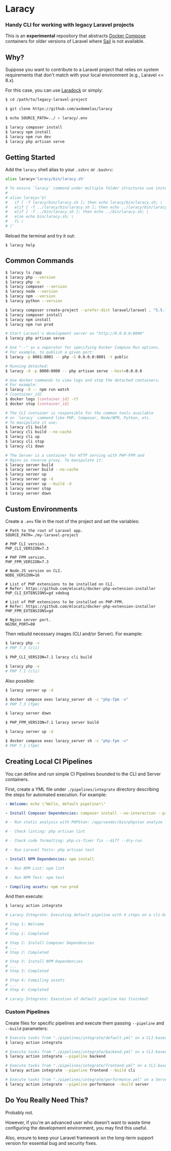 # Laracy

### Handy CLI for working with legacy Laravel projects

This is an **experimental** repository that abstracts [Docker Compose](https://docs.docker.com/compose/) containers for older versions of Laravel where [Sail](https://laravel.com/docs/11.x) is not available.

## Why?

Suppose you want to contribute to a Laravel project that relies on system requirements that don't match with your local environment (e.g., Laravel <= 8.x).

For this case, you can use [Laradock](https://laradock.io/) or simply:

```sh
$ cd /path/to/legacy-laravel-project

$ git clone https://github.com/axdemelas/laracy

$ echo SOURCE_PATH=../ > laracy/.env

$ laracy composer install
$ laracy npm install
$ laracy npm run dev
$ laracy php artisan serve
```

## Getting Started

Add the `laracy` shell alias to your `.zshrc` or `.bashrc`:

```sh
alias laracy='laracy/bin/laracy.sh'

# To ensure `laracy` command under multiple folder structures use instead:
#
# alias laracy='$(
#   if [ -f laracy/bin/laracy.sh ]; then echo laracy/bin/laracy.sh; \
#   elif [ -f ../laracy/bin/laracy.sh ]; then echo ../laracy/bin/laracy.sh; \
#   elif [ -f ../bin/laracy.sh ]; then echo ../bin/laracy.sh; \
#   else echo bin/laracy.sh; \
#   fi \
# )'
```

Reload the terminal and try it out:

```
$ laracy help
```

## Common Commands

```sh
$ laracy ls /app
$ laracy php --version
$ laracy php -m
$ laracy composer --version
$ laracy node --version
$ laracy npm --version
$ laracy python --version

$ laracy composer create-project --prefer-dist laravel/laravel . "5.5.*"
$ laracy composer install
$ laracy npm install
$ laracy npm run prod

# Start Laravel's development server on "http://0.0.0.0:8000"
$ laracy php artisan serve

# Use "--" as a separator for specifying Docker Compose Run options.
# For example, to publish a given port:
$ laracy -p 8001:8001 -- php -S 0.0.0.0:8001 -t public

# Running detached:
$ laracy -d -p 8000:8000 -- php artisan serve --host=0.0.0.0

# Use docker commands to view logs and stop the detached containers.
# For example:
$ laracy -d -- npm run watch
# [container_id]
$ docker logs [container_id] -tf
$ docker stop [container_id]

# The CLI container is responsible for the common tools available
# on `laracy` command like PHP, Composer, Node/NPM, Python, etc.
# To manipulate it use:
$ laracy cli build
$ laracy cli build --no-cache
$ laracy cli up
$ laracy cli stop
$ laracy cli down

# The Server is a container for HTTP serving with PHP-FPM and
# Nginx as reverse proxy. To manipulate it:
$ laracy server build
$ laracy server build --no-cache
$ laracy server up
$ laracy server up -d
$ laracy server up --build -d
$ laracy server stop
$ laracy server down
```

## Custom Environments

Create a `.env` file in the root of the project and set the variables:

```dotenv
# Path to the root of Laravel app.
SOURCE_PATH=./my-laravel-project

# PHP CLI version.
PHP_CLI_VERSION=7.3

# PHP FPM version.
PHP_FPM_VERSION=7.3

# Node.JS version on CLI.
NODE_VERSION=16

# List of PHP extensions to be installed on CLI.
# Refer: https://github.com/mlocati/docker-php-extension-installer
PHP_CLI_EXTENSIONS=gd xdebug

# List of PHP extensions to be installed on PHP-FPM.
# Refer: https://github.com/mlocati/docker-php-extension-installer
PHP_FPM_EXTENSIONS=gd

# Nginx server port.
NGINX_PORT=80
```

Then rebuild necessary images (CLI and/or Server). For example:

```sh
$ laracy php -v
# PHP 7.3 (cli)

$ PHP_CLI_VERSION=7.1 laracy cli build

$ laracy php -v
# PHP 7.1 (cli)
```

Also possible:

```sh
$ laracy server up -d

$ docker compose exec laracy_server sh -c "php-fpm -v"
# PHP 7.3 (fpm)

$ laracy server down

$ PHP_FPM_VERSION=7.1 laracy server build

$ laracy server up -d

$ docker compose exec laracy_server sh -c "php-fpm -v"
# PHP 7.1 (fpm)
```

## Creating Local CI Pipelines

You can define and run simple CI Pipelines bounded to the CLI and Server containers.

First, create a YML file under `./pipelines/integrate` directory describing the steps for automated execution. For example:

```yml
- Welcome: echo \"Hello, default pipeline!\"

- Install Composer Dependencies: composer install --no-interaction --prefer-dist

# - Run static analysis with PHPStan: /app/vendor/bin/phpstan analyze

# - Check linting: php artisan lint

# - Check code formatting: php-cs-fixer fix --diff --dry-run

# - Run Laravel Tests: php artisan test

- Install NPM Dependencies: npm install

# - Run NPM Lint: npm lint

# - Run NPM Test: npm test

- Compiling assets: npm run prod
```

And then execute:

```sh
$ laracy action integrate

# Laracy Integrate: Executing default pipeline with 4 steps on a cli-based image

# Step 1: Welcome
# ...
# Step 1: Completed

# Step 2: Install Composer Dependencies
# ...
# Step 2: Completed

# Step 3: Install NPM Dependencies
# ...
# Step 3: Completed

# Step 4: Compiling assets
# ...
# Step 4: Completed

# Laracy Integrate: Execution of default pipeline has finished!
```

### Custom Pipelines

Create files for specific pipelines and execute them passing `--pipeline` and `--build` parameters:

```sh
# Execute tasks from "./pipelines/integrate/default.yml" on a CLI-based container.
$ laracy action integrate

# Execute tasks from "./pipelines/integrate/backend.yml" on a CLI-based container.
$ laracy action integrate --pipeline backend

# Execute tasks from "./pipelines/integrate/frontend.yml" on a CLI-based container.
$ laracy action integrate --pipeline frontend --build cli

# Execute tasks from "./pipelines/integrate/performance.yml" on a Server-based container.
$ laracy action integrate --pipeline performance --build server
```

## Do You Really Need This?

Probably not.

However, if you're an advanced user who doesn't want to waste time configuring the development environment, you may find this useful.

Also, ensure to keep your Laravel framework on the long-term support version for essential bug and security fixes.